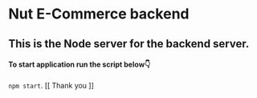 # Nut E-Commerce backend 

## This is the Node server for the backend server. 

#### To start application run the script below👇️

`npm start`.
[[ Thank you ]]